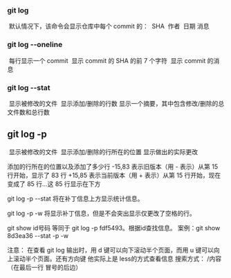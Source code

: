 ### git log
​	默认情况下，该命令会显示仓库中每个 commit 的：
​	SHA
​	作者
​	日期
​	消息

### git log --oneline
​	每行显示一个 commit
​	显示 commit 的 SHA 的前 7 个字符
​	显示 commit 的消息

### git log --stat
​	显示被修改的文件
​	显示添加/删除的行数
​	显示一个摘要，其中包含修改/删除的总文件数和总行数

## git log -p	
​	显示被修改的文件
​	显示添加/删除的行所在的位置
​	显示做出的实际更改	

添加的行所在的位置以及添加了多少行
-15,83 表示旧版本（用 - 表示）从第 15 行开始，显示了 83 行
+15,85 表示当前版本（用 + 表示）从第 15 行开始，现在变成了 85 行...这 85 行显示在下方
	
git log -p --stat
将在补丁信息上方显示统计信息。

git log -p -w 
	将显示补丁信息，但是不会突出显示仅更改了空格的行。


git show  id号码
	等同于 git log -p fdf5493。根据id查找信息。
	案例：git show 8d3ea36 --stat -p -w
	
注意：
	在查看 git log 输出时，用 d 键可以向下滚动半个页面，而用 u 键可以向上滚动半个页面。还有方向键
	他实际上是 less的方式查看信息
	搜索方式： /内容 （在最后一行 冒号的后边）